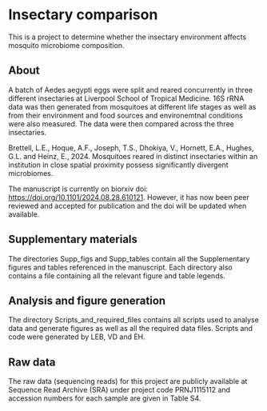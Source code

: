 # Insectary comparison

This is a project to determine whether the insectary environment affects mosquito microbiome composition. 

## About

A batch of Aedes aegypti eggs were split and reared concurrently in three different insectaries at Liverpool School of Tropical Medicine. 16S rRNA data was then generated from mosquitoes at different life stages as well as from their environment and food sources and environemtnal conditions were also measured. The data were then compared across the three insectaries.

Brettell, L.E., Hoque, A.F., Joseph, T.S., Dhokiya, V., Hornett, E.A., Hughes, G.L. and Heinz, E., 2024. Mosquitoes reared in distinct insectaries within an institution in close spatial proximity possess significantly divergent microbiomes. 

The manuscript is currently on biorxiv doi: https://doi.org/10.1101/2024.08.28.610121. However, it has now been peer reviewed and accepted for publication and the doi will be updated when available.


## Supplementary materials

The directories Supp_figs and Supp_tables contain all the Supplementary figures and tables referenced in the manuscript. Each directory also contains a file containing all the relevant figure and table legends.

## Analysis and figure generation

The directory Scripts_and_required_files contains all scripts used to analyse data and generate figures as well as all the required data files.
Scripts and code were generated by LEB, VD and EH.

## Raw data

The raw data (sequencing reads) for this project are publicly available at Sequence Read Archive (SRA) under project code PRNJ1115112 and accession numbers for each sample are given in Table S4.

